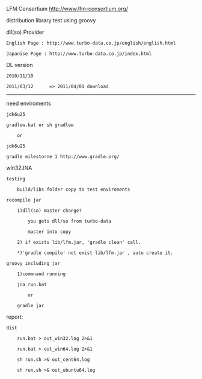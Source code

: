 
LFM Consortium http://www.lfm-consortium.org/

distribution library test using groovy

dll(so) Provider 

	English Page : http://www.turbo-data.co.jp/english/english.html

	Japanise Page : http://www.turbo-data.co.jp/index.html

DL version

	2010/11/10

	2011/03/12		=> 2011/04/01 download


----

need enviroments 

	jdk6u25

	gradlew.bat or sh gradlew

		or

	jdk6u25

	gradle milestorne 1 http://www.gradle.org/


win32JNA

	testing 

		build/libs folder copy to test enviroments

	recompile jar

		1)dll(so) master change?

			you gets dll/so from turbo-data

			master into copy

		2) if exists lib/lfm.jar, 'gradle clean' call.

		*)'gradle compile' not exist lib/lfm.jar , auto create it.

	groovy including jar

		1)commnand running 

		jna_run.bat

			or

		gradle jar

report:

	dist

		run.bat > out_win32.log 2>&1

		run.bat > out_win64.log 2>&1

		sh run.sh >& out_cent64.log

		sh run.sh >& out_ubuntu64.log
